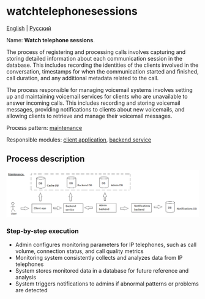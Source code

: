 # watchtelephonesessions

[English](watchtelephonesessions.md) | [Русский](watchtelephonesessions.ru.md)

Name: **Watch telephone sessions**.

The process of registering and processing calls involves capturing and storing detailed information about each communication session in the database. This includes recording the identities of the clients involved in the conversation, timestamps for when the communication started and finished, call duration, and any additional metadata related to the call.

The process responsible for managing voicemail systems involves setting up and maintaining voicemail services for clients who are unavailable to answer incoming calls. This includes recording and storing voicemail messages, providing notifications to clients about new voicemails, and allowing clients to retrieve and manage their voicemail messages.

Process pattern: [maintenance](../../processpatterns/maintenance.md)

Responsible modules: [client application](../../frontend/adminclient.md), [backend service](../../backend/adminbackend.md)

## Process description

![maintenance_overall](../../img/processpatterns/maintenance_overall.png)

### Step-by-step execution

- Admin configures monitoring parameters for IP telephones, such as call volume, connection status, and call quality metrics
- Monitoring system consistently collects and analyzes data from IP telephones
- System stores monitored data in a database for future reference and analysis
- System triggers notifications to admins if abnormal patterns or problems are detected
